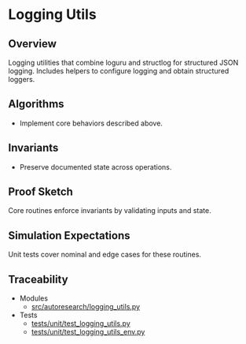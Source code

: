 # Logging Utils

## Overview

Logging utilities that combine loguru and structlog for structured JSON logging.
Includes helpers to configure logging and obtain structured loggers.

## Algorithms

- Implement core behaviors described above.

## Invariants

- Preserve documented state across operations.

## Proof Sketch

Core routines enforce invariants by validating inputs and state.

## Simulation Expectations

Unit tests cover nominal and edge cases for these routines.

## Traceability


- Modules
  - [src/autoresearch/logging_utils.py][m1]
- Tests
  - [tests/unit/test_logging_utils.py][t1]
  - [tests/unit/test_logging_utils_env.py][t2]

[m1]: ../../src/autoresearch/logging_utils.py
[t1]: ../../tests/unit/test_logging_utils.py
[t2]: ../../tests/unit/test_logging_utils_env.py
